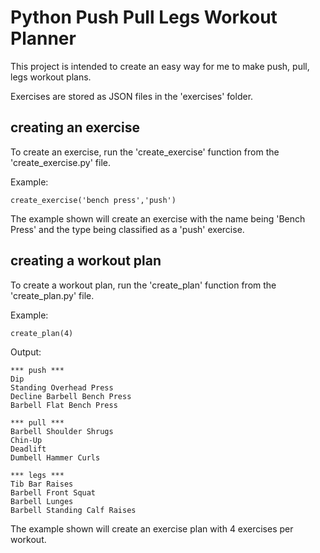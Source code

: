 # Python Push Pull Legs Workout Planner

This project is intended to create an easy way for me to make push, pull, legs
workout plans.

Exercises are stored as JSON files in the 'exercises' folder.

## creating an exercise

To create an exercise, run the 'create_exercise' function from the 
'create_exercise.py' file. 

Example:

    create_exercise('bench press','push')

The example shown will create an exercise with the name being 'Bench Press'
and the type being classified as a 'push' exercise. 

## creating a workout plan

To create a workout plan, run the 'create_plan' function from the 
'create_plan.py' file. 

Example:

    create_plan(4)

Output:

    *** push ***
    Dip
    Standing Overhead Press
    Decline Barbell Bench Press
    Barbell Flat Bench Press
    
    *** pull ***
    Barbell Shoulder Shrugs
    Chin-Up
    Deadlift
    Dumbell Hammer Curls
    
    *** legs ***
    Tib Bar Raises
    Barbell Front Squat
    Barbell Lunges
    Barbell Standing Calf Raises

The example shown will create an exercise plan with 4 exercises per workout.
